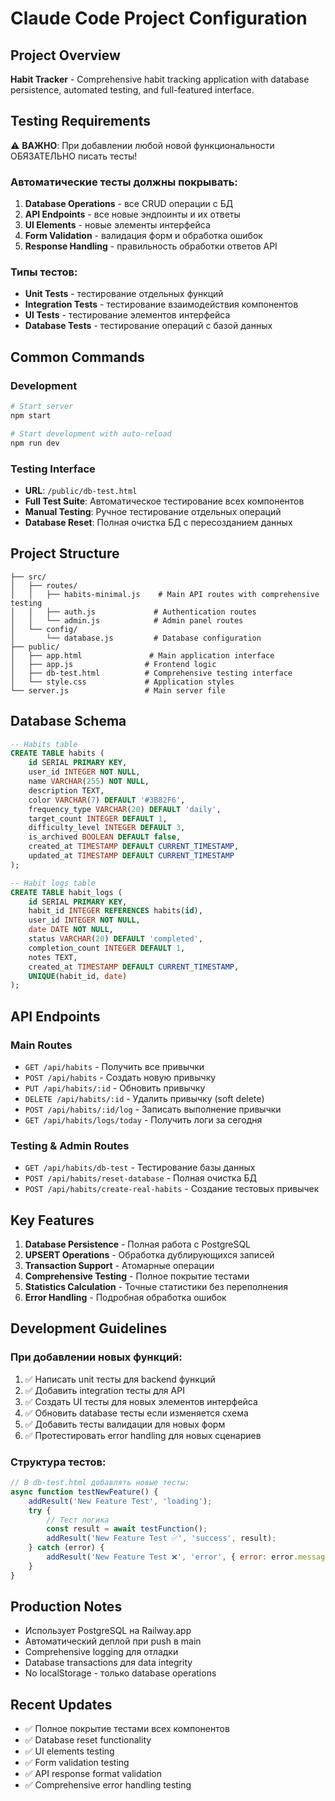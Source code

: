 # Claude Code Project Configuration

## Project Overview
**Habit Tracker** - Comprehensive habit tracking application with database persistence, automated testing, and full-featured interface.

## Testing Requirements
⚠️ **ВАЖНО**: При добавлении любой новой функциональности ОБЯЗАТЕЛЬНО писать тесты!

### Автоматические тесты должны покрывать:
1. **Database Operations** - все CRUD операции с БД
2. **API Endpoints** - все новые эндпоинты и их ответы
3. **UI Elements** - новые элементы интерфейса
4. **Form Validation** - валидация форм и обработка ошибок
5. **Response Handling** - правильность обработки ответов API

### Типы тестов:
- **Unit Tests** - тестирование отдельных функций
- **Integration Tests** - тестирование взаимодействия компонентов
- **UI Tests** - тестирование элементов интерфейса
- **Database Tests** - тестирование операций с базой данных

## Common Commands

### Development
```bash
# Start server
npm start

# Start development with auto-reload
npm run dev
```

### Testing Interface
- **URL**: `/public/db-test.html`
- **Full Test Suite**: Автоматическое тестирование всех компонентов
- **Manual Testing**: Ручное тестирование отдельных операций
- **Database Reset**: Полная очистка БД с пересозданием данных

## Project Structure
```
├── src/
│   ├── routes/
│   │   ├── habits-minimal.js    # Main API routes with comprehensive testing
│   │   ├── auth.js             # Authentication routes
│   │   └── admin.js            # Admin panel routes
│   └── config/
│       └── database.js         # Database configuration
├── public/
│   ├── app.html               # Main application interface
│   ├── app.js                # Frontend logic
│   ├── db-test.html          # Comprehensive testing interface
│   └── style.css             # Application styles
└── server.js                 # Main server file
```

## Database Schema
```sql
-- Habits table
CREATE TABLE habits (
    id SERIAL PRIMARY KEY,
    user_id INTEGER NOT NULL,
    name VARCHAR(255) NOT NULL,
    description TEXT,
    color VARCHAR(7) DEFAULT '#3B82F6',
    frequency_type VARCHAR(20) DEFAULT 'daily',
    target_count INTEGER DEFAULT 1,
    difficulty_level INTEGER DEFAULT 3,
    is_archived BOOLEAN DEFAULT false,
    created_at TIMESTAMP DEFAULT CURRENT_TIMESTAMP,
    updated_at TIMESTAMP DEFAULT CURRENT_TIMESTAMP
);

-- Habit logs table
CREATE TABLE habit_logs (
    id SERIAL PRIMARY KEY,
    habit_id INTEGER REFERENCES habits(id),
    user_id INTEGER NOT NULL,
    date DATE NOT NULL,
    status VARCHAR(20) DEFAULT 'completed',
    completion_count INTEGER DEFAULT 1,
    notes TEXT,
    created_at TIMESTAMP DEFAULT CURRENT_TIMESTAMP,
    UNIQUE(habit_id, date)
);
```

## API Endpoints

### Main Routes
- `GET /api/habits` - Получить все привычки
- `POST /api/habits` - Создать новую привычку
- `PUT /api/habits/:id` - Обновить привычку
- `DELETE /api/habits/:id` - Удалить привычку (soft delete)
- `POST /api/habits/:id/log` - Записать выполнение привычки
- `GET /api/habits/logs/today` - Получить логи за сегодня

### Testing & Admin Routes
- `GET /api/habits/db-test` - Тестирование базы данных
- `POST /api/habits/reset-database` - Полная очистка БД
- `POST /api/habits/create-real-habits` - Создание тестовых привычек

## Key Features
1. **Database Persistence** - Полная работа с PostgreSQL
2. **UPSERT Operations** - Обработка дублирующихся записей
3. **Transaction Support** - Атомарные операции
4. **Comprehensive Testing** - Полное покрытие тестами
5. **Statistics Calculation** - Точные статистики без переполнения
6. **Error Handling** - Подробная обработка ошибок

## Development Guidelines

### При добавлении новых функций:
1. ✅ Написать unit тесты для backend функций
2. ✅ Добавить integration тесты для API
3. ✅ Создать UI тесты для новых элементов интерфейса
4. ✅ Обновить database тесты если изменяется схема
5. ✅ Добавить тесты валидации для новых форм
6. ✅ Протестировать error handling для новых сценариев

### Структура тестов:
```javascript
// В db-test.html добавлять новые тесты:
async function testNewFeature() {
    addResult('New Feature Test', 'loading');
    try {
        // Тест логика
        const result = await testFunction();
        addResult('New Feature Test ✅', 'success', result);
    } catch (error) {
        addResult('New Feature Test ❌', 'error', { error: error.message });
    }
}
```

## Production Notes
- Использует PostgreSQL на Railway.app
- Автоматический деплой при push в main
- Comprehensive logging для отладки
- Database transactions для data integrity
- No localStorage - только database operations

## Recent Updates
- ✅ Полное покрытие тестами всех компонентов
- ✅ Database reset functionality
- ✅ UI elements testing
- ✅ Form validation testing
- ✅ API response format validation
- ✅ Comprehensive error handling testing